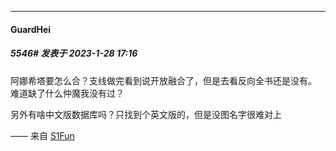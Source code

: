 
*****

####  GuardHei  
##### 5546#       发表于 2023-1-28 17:16

阿娜希塔要怎么合？支线做完看到说开放融合了，但是去看反向全书还是没有。
难道缺了什么仲魔我没有过？

另外有啥中文版数据库吗？只找到个英文版的，但是没图名字很难对上

—— 来自 [S1Fun](https://s1fun.koalcat.com)

